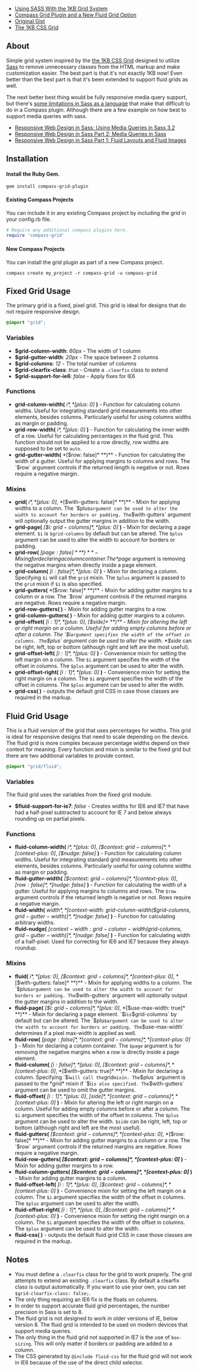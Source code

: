 - [Using SASS With the 1KB Grid System](http://heygrady.com/blog/2011/02/17/using-sass-with-the-1kb-grid-system/)
- [Compass Grid Plugin and a New Fluid Grid Option](http://heygrady.com/blog/2012/04/20/compass-grid-gem-and-new-fluid-grid/)
- [Original Gist](https://gist.github.com/702760)
- [The 1KB CSS Grid](http://1kbgrid.com/)

## About
Simple grid system inspired by the [the 1KB CSS Grid](http://1kbgrid.com/) designed to utilize [Sass](http://sass-lang.com/) to remove unnecessary classes from the HTML markup and make customization easier. The best part is that it's not exactly 1KB now! Even better than the best part is that it's been extended to support fluid grids as well.

The next better best thing would be fully responsive media query support, but there's [some limitations in Sass as a language](https://github.com/nex3/sass/issues/116#issuecomment-5166163) that make that difficult to do in a Compass plugin. Although there are a few example on how best to support media queries with sass.

- [Responsive Web Design in Sass: Using Media Queries in Sass 3.2](http://thesassway.com/intermediate/responsive-web-design-in-sass-using-media-queries-in-sass-32)
- [Responsive Web Design in Sass Part 2: Media Queries in Sass](http://thesassway.com/intermediate/responsive-web-design-part-2)
- [Responsive Web Design in Sass Part 1: Fluid Layouts and Fluid Images](http://thesassway.com/intermediate/responsive-web-design-part-1)

## Installation
#### Install the Ruby Gem.
```
gem install compass-grid-plugin
```

#### Existing Compass Projects
You can include it in any existing Compass project by including the grid in your config.rb file.

```ruby
# Require any additional compass plugins here.
require 'compass-grid'
```

#### New Compass Projects
You can install the grid plugin as part of a new Compass project.

```
compass create my_project -r compass-grid -u compass-grid
```

## Fixed Grid Usage
The primary grid is a fixed, pixel grid. This grid is ideal for designs that do not require responsive design.

```scss
@import "grid";
```

### Variables 
- **$grid-column-width**: *60px* - The width of 1 column
- **$grid-gutter-width**: *20px* - The space between 2 columns
- **$grid-columns**: *12* - The total number of columns
- **$grid-clearfix-class**: *true* - Create a `.clearfix` class to extend
- **$grid-support-for-ie6**: *false* - Apply fixes for IE6

### Functions
- **grid-column-width(** *$i*, *[$plus: 0]* **)** - Function for calculating column widths. Useful for integrating standard grid measurements into other elements, besides columns. Particularly useful for using columns widths as margin or padding.
- **grid-row-width(** *$i*, *[$plus: 0]* **)** - Function for calculating the inner width of a row. Useful for calculating percentages in the fluid grid. This function should not be applied to a row directly, row widths are supposed to be set to `auto`.
- **grid-gutter-width(** *[$row: false]* **)** - Function for calculating the width of a gutter. Useful for applying margins to columns and rows. The `$row` argument controls if the returned length is negative or not. Rows require a negative margin.

### Mixins
- **grid(** *$i*, *[$plus: 0]*, *[$with-gutters: false]* **)** - Mixin for applying widths to a column. The `$plus` argument can be used to alter the width to account for borders or padding. The `$with-gutters` argument will optionally output the gutter margins in addition to the width.
- **grid-page(** *[$i: $grid-columns]*, *[$plus: 0]* **)** - Mixin for declaring a page element. `$i` is `$grid-columns` by default but can be altered. The `$plus` argument can be used to alter the width to account for borders or padding.
- **grid-row(** *[$page: false]* **)** - Mixing for declaring a column container. The *$page* argument is removing the negative margins when directly inside a page element.
- **grid-column(** *[$i: false]*, *[$plus: 0]* **)** - Mixin for declaring a column. Specifying `$i` will call the `grid` mixin. The `$plus` argument is passed to the `grid` mixin if `$i` is also specified.
- **grid-gutters(** *[$row: false]* **)** - Mixin for adding gutter margins to a column or a row. The `$row` argument controls if the returned margins are negative. Rows require a negative margin.
- **grid-row-gutters( )** - Mixin for adding gutter margins to a row.
- **grid-column-gutters( )** - Mixin for adding gutter margins to a column.
- **grid-offset(** *[$i: 1]*, *[$plus: 0]*, *[$side]* **)** - Mixin for altering the left or right margin on a column. Useful for adding empty columns before or after a column. The `$i` argument specifies the width of the offset in columns. The `$plus` argument can be used to alter the width. *$side* can be right, left, top or bottom (although right and left are the most useful).
- **grid-offset-left(** *[$i: 1]*, *[$plus: 0]* **)** - Convenience mixin for setting the left margin on a column. The `$i` argument specifies the width of the offset in columns. The `$plus` argument can be used to alter the width.
- **grid-offset-right(** *[$i: 1]*, *[$plus: 0]* **)** - Convenience mixin for setting the right margin on a column. The `$i` argument specifies the width of the offset in columns. The `$plus` argument can be used to alter the width.
- **grid-css( )** - outputs the default grid CSS in case those classes are required in the markup.

## Fluid Grid Usage
This is a fluid version of the grid that uses percentages for widths. This grid is ideal for responsive designs that need to scale depending on the device. The fluid grid is more complex because percentage widths depend on their context for meaning. Every function and mixin is similar to the fixed grid but there are two additional variables to provide context.

```scss
@import "grid/fluid";
```

### Variables
The fluid grid uses the variables from the fixed grid module.

- **$fluid-support-for-ie7**: *false* - Creates widths for IE6 and IE7 that have had a half-pixel subtracted to account for IE 7 and below always rounding up on partial pixels.

### Functions
- **fluid-column-width(** *$i*, *[$plus: 0]*, *[$context: $grid-columns]*, *[$context-plus: 0]*, *[$nudge: false]* **)** - Function for calculating column widths. Useful for integrating standard grid measurements into other elements, besides columns. Particularly useful for using columns widths as margin or padding.
- **fluid-gutter-width(** *[$context: $grid-columns]*, *[$context-plus: 0]*, *[$row: false]*, *[$nudge: false]* **)** - Function for calculating the width of a gutter. Useful for applying margins to columns and rows. The `$row` argument controls if the returned length is negative or not. Rows require a negative margin.
- **fluid-width(** *$width*, *[$context-width: grid-column-width($grid-columns, $grid-gutter-width)]*, *[$nudge: false]* **)** - Function for calculating arbitrary widths.
- **fluid-nudge(** *[$context-width: grid-column-width($grid-columns, $grid-gutter-width)]*, *[$nudge: false]* **)** - Function for calculating width of a half-pixel. Used for correcting for IE6 and IE7 because they always roundup.

### Mixins
- **fluid(** *$i*, *[$plus: 0]*, *[$context: $grid-columns]*, *[$context-plus: 0]*, *[$with-gutters: false]* **)** - Mixin for applying widths to a column. The `$plus` argument can be used to alter the width to account for borders or padding. The `$with-gutters` argument will optionally output the gutter margins in addition to the width.
- **fluid-page(** *[$i: $grid-columns]*, *[$plus: 0]*, *[$use-max-width: true]* **)** - Mixin for declaring a page element. `$i` is `$grid-columns` by default but can be altered. The `$plus` argument can be used to alter the width to account for borders or padding. The `$use-max-width` determines if a pixel max-width is applied as well.
- **fluid-row(** *[$page: false]*, *[$context: $grid-columns]*, *[$context-plus: 0]* **)** - Mixin for declaring a column container. The `$page` argument is for removing the negative margins when a row is directly inside a page element.
- **fluid-column(** *[$i: false]*, *[$plus: 0]*, *[$context: $grid-columns]*, *[$context-plus: 0]*, *[$with-gutters: true]* **)** - Mixin for declaring a column. Specifying `$i` will call the `grid` mixin. The `$plus` argument is passed to the *grid* mixin if `$i` is also specified. The `$with-gutters` argument can be used to omit the gutter margins.
- **fluid-offset(** *[$i: 1]*, *[$plus: 0]*, *[$side]*, *[$context: $grid-columns]*, *[$context-plus: 0]* **)** - Mixin for altering the left or right margin on a column. Useful for adding empty columns before or after a column. The `$i` argument specifies the width of the offset in columns. The `$plus` argument can be used to alter the width. `$side` can be right, left, top or bottom (although right and left are the most useful).
- **fluid-gutters(** *[$context: $grid-columns]*, *[$context-plus: 0]*, *[$row: false]* **)** - Mixin for adding gutter margins to a column or a row. The `$row` argument controls if the returned margins are negative. Rows require a negative margin.
- **fluid-row-gutters( *[$context: $grid-columns]*, *[$context-plus: 0]* )** - Mixin for adding gutter margins to a row.
- **fluid-column-gutters( *[$context: $grid-columns]*, *[$context-plus: 0]* )** - Mixin for adding gutter margins to a column.
- **fluid-offset-left(** *[$i: 1]*, *[$plus: 0]*, *[$context: $grid-columns]*, *[$context-plus: 0]* **)** - Convenience mixin for setting the left margin on a column. The `$i` argument specifies the width of the offset in columns. The `$plus` argument can be used to alter the width.
- **fluid-offset-right(** *[$i: 1]*, *[$plus: 0]*, *[$context: $grid-columns]*, *[$context-plus: 0]* **)** - Convenience mixin for setting the right margin on a column. The `$i` argument specifies the width of the offset in columns. The `$plus` argument can be used to alter the width.
- **fluid-css( )** - outputs the default fluid grid CSS in case those classes are required in the markup.

## Notes
- You must define a `.clearfix` class for the grid to work properly. The grid attempts to extend an existing `.clearfix` class. By default a clearfix class is output automatically. If you want to use your own, you can set `$grid-clearfix-class: false;`.
- The only thing requiring an IE6 fix is the floats on columns.
- In order to support accurate fluid grid percentages, the number precision in Sass is set to 8.
- The fluid grid is not designed to work in older versions of IE, below version 8. The fluid grid is intended to be used on modern devices that support media queries.
- The only thing in the fluid grid not supported in IE7 is the use of `box-sizing`. This will only matter if borders or padding are added to a column.
- The CSS generated by `@include fluid-css` for the fluid grid will not work in IE6 because of the use of the direct child selector.